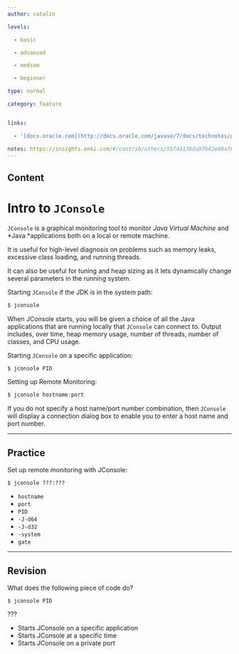 ```yaml
---
author: catalin

levels:

  - basic

  - advanced

  - medium

  - beginner

type: normal

category: feature


links:

  - '[docs.oracle.com](http://docs.oracle.com/javase/7/docs/technotes/guides/management/jconsole.html){website}'

notes: https://insights.enki.com/#/contrib/others/55f43176da97642e00a78199?search=khandelwalrinki
---
```

## Content
# Intro to `JConsole`

`JConsole` is a graphical monitoring tool to monitor *Java Virtual Machine* and *Java *applications both on a local or remote machine.

It is useful for high-level diagnosis on problems such as memory leaks, excessive class loading, and running threads.

It can also be useful for tuning and heap sizing as it lets dynamically change several parameters in the running system.

Starting `JConsole` if the JDK is in the system path:
```java
$ jconsole

```
When JConsole starts, you will be given a choice of all the Java applications that are running locally that `JConsole` can connect to.
Output includes, over time, heap memory usage, number of threads, number of classes, and CPU usage.

Starting `JConsole` on a specific application:
```java
$ jconsole PID
```

Setting up Remote Monitoring:
```java
$ jconsole hostname:port
```

If you do not specify a host name/port number combination, then `JConsole` will display a connection dialog box to enable you to enter a host name and port number.

---
## Practice

Set up remote monitoring with JConsole:
```
$ jconsole ???:???
```

* `hostname` 
* `port` 
* `PID` 
* `-J-d64` 
* `-J-d32` 
* `-system` 
* `gate`

---
## Revision

What does the following piece of code do?
```
$ jconsole PID
```
???

* Starts JConsole on a specific application
* Starts JConsole at a specific time
* Starts JConsole on a private port

